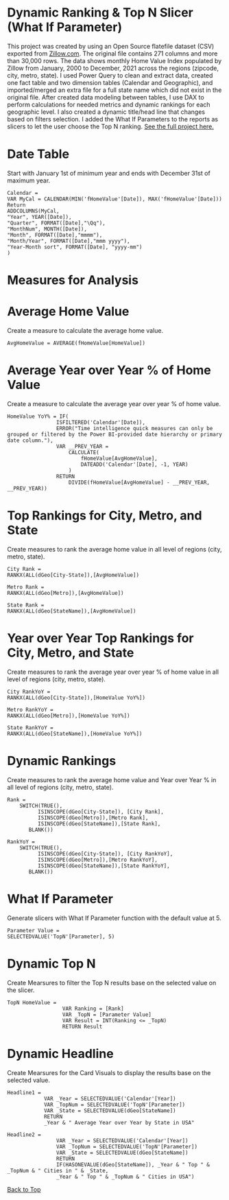 # Dynamic Ranking & Top N Slicer (What If Parameter)

This project was created by using an Open Source flatefile dataset (CSV) exported from [Zillow.com](https://www.zillow.com/research/data/). The original file contains 271 columns and more than 30,000 rows. The data shows monthly Home Value Index populated by Zillow from January, 2000 to December, 2021 across the regions (zipcode, city, metro, state). I used Power Query to clean and extract data, created one fact table and two dimension tables (Calendar and Geographic), and imported/merged an extra file for a full state name which did not exist in the original file. After created data modeling between tables, I use DAX to perform calculations for needed metrics and dynamic rankings for each geographic level. I also created a dynamic title/head line that changes based on filters selection. I added the What If Parameters to the reports as slicers to let the user choose the Top N ranking. [See the full project here.](https://www.sirishultz.com/portfolio/dynamic-ranking-top-n-slicer)


# Date Table

Start with January 1st of minimum year and ends with December 31st of maximum year.

    Calendar = 
    VAR MyCal = CALENDAR(MIN('fHomeValue'[Date]), MAX('fHomeValue'[Date]))
    Return
    ADDCOLUMNS(MyCal,
    "Year", YEAR([Date]),
    "Quarter", FORMAT([Date],"\Qq"),
    "MonthNum", MONTH([Date]),
    "Month", FORMAT([Date],"mmmm"),
    "Month/Year", FORMAT([Date],"mmm yyyy"),
    "Year-Month sort", FORMAT([Date], "yyyy-mm")
    )


# Measures for Analysis


# Average Home Value
Create a measure to calculate the average home value.

    AvgHomeValue = AVERAGE(fHomeValue[HomeValue])

# Average Year over Year % of Home Value
Create a measure to calculate the average year over year % of home value.

    HomeValue YoY% = IF(
                    ISFILTERED('Calendar'[Date]),
                    ERROR("Time intelligence quick measures can only be grouped or filtered by the Power BI-provided date hierarchy or primary date column."),
                    VAR __PREV_YEAR =
                        CALCULATE(
                            fHomeValue[AvgHomeValue],
                            DATEADD('Calendar'[Date], -1, YEAR)
                        )
                    RETURN
                        DIVIDE(fHomeValue[AvgHomeValue] - __PREV_YEAR, __PREV_YEAR))
                        
# Top Rankings for City, Metro, and State
Create measures to rank the average home value in all level of regions (city, metro, state).

    City Rank =
    RANKX(ALL(dGeo[City-State]),[AvgHomeValue])
    
    Metro Rank =
    RANKX(ALL(dGeo[Metro]),[AvgHomeValue])
    
    State Rank =
    RANKX(ALL(dGeo[StateName]),[AvgHomeValue])
    
 # Year over Year Top Rankings for City, Metro, and State
Create measures to rank the average year over year % of home value in all level of regions (city, metro, state).

    City RankYoY =
    RANKX(ALL(dGeo[City-State]),[HomeValue YoY%])
    
    Metro RankYoY =
    RANKX(ALL(dGeo[Metro]),[HomeValue YoY%])
    
    State RankYoY =
    RANKX(ALL(dGeo[StateName]),[HomeValue YoY%])

 # Dynamic Rankings
Create measures to rank the average home value and Year over Year % in all level of regions (city, metro, state).

    Rank =
        SWITCH(TRUE(),
              ISINSCOPE(dGeo[City-State]), [City Rank],
              ISINSCOPE(dGeo[Metro]),[Metro Rank],
              ISINSCOPE(dGeo[StateName]),[State Rank],
           BLANK())                
    
    RankYoY =
        SWITCH(TRUE(),
              ISINSCOPE(dGeo[City-State]), [City RankYoY],
              ISINSCOPE(dGeo[Metro]),[Metro RankYoY],
              ISINSCOPE(dGeo[StateName]),[State RankYoY],
           BLANK())                
   
   # What If Parameter
Generate slicers with What If Parameter function with the default value at 5.

    Parameter Value =
    SELECTEDVALUE('TopN'[Parameter], 5)
    

# Dynamic Top N 
Create Mearsures to filter the Top N results base on the selected value on the slicer.

    TopN HomeValue =
                      VAR Ranking = [Rank]
                      VAR _TopN = [Parameter Value]
                      VAR Result = INT(Ranking <= _TopN)
                      RETURN Result        

# Dynamic Headline 
Create Mearsures for the Card Visuals to display the results base on the selected value.

    Headline1 =
                VAR _Year = SELECTEDVALUE('Calendar'[Year])
                VAR _TopNum = SELECTEDVALUE('TopN'[Parameter])
                VAR _State = SELECTEDVALUE(dGeo[StateName])
                RETURN
                _Year & " Average Year over Year by State in USA"

    Headline2 =
                    VAR _Year = SELECTEDVALUE('Calendar'[Year])
                    VAR _TopNum = SELECTEDVALUE('TopN'[Parameter])
                    VAR _State = SELECTEDVALUE(dGeo[StateName])
                    RETURN
                    IF(HASONEVALUE(dGeo[StateName]), _Year & " Top " & _TopNum & " Cities in " & _State,
                    _Year & " Top " & _TopNum & " Cities in USA")

[Back to Top](https://github.com/SiriShultz/sitelinks/blob/main/Customer-Personality-Analysis/README.md#customer-personality-analysis-with-power-bi)

